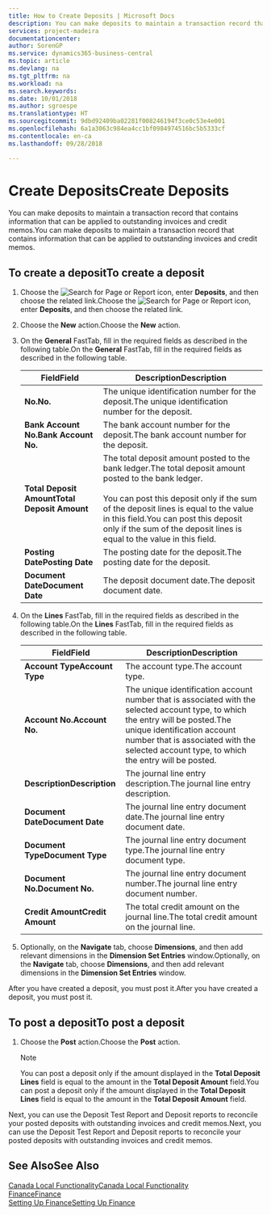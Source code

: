 ```yaml
---
title: How to Create Deposits | Microsoft Docs
description: You can make deposits to maintain a transaction record that contains information that can be applied to outstanding invoices and credit memos.
services: project-madeira
documentationcenter: 
author: SorenGP
ms.service: dynamics365-business-central
ms.topic: article
ms.devlang: na
ms.tgt_pltfrm: na
ms.workload: na
ms.search.keywords: 
ms.date: 10/01/2018
ms.author: sgroespe
ms.translationtype: HT
ms.sourcegitcommit: 9dbd92409ba02281f008246194f3ce0c53e4e001
ms.openlocfilehash: 6a1a3063c984ea4cc1bf0984974516bc5b5333cf
ms.contentlocale: en-ca
ms.lasthandoff: 09/28/2018

---
```

# <a name="create-deposits"></a><span data-ttu-id="8a21c-103">Create Deposits</span><span class="sxs-lookup"><span data-stu-id="8a21c-103">Create Deposits</span></span>
<span data-ttu-id="8a21c-104">You can make deposits to maintain a transaction record that contains information that can be applied to outstanding invoices and credit memos.</span><span class="sxs-lookup"><span data-stu-id="8a21c-104">You can make deposits to maintain a transaction record that contains information that can be applied to outstanding invoices and credit memos.</span></span>  

## <a name="to-create-a-deposit"></a><span data-ttu-id="8a21c-105">To create a deposit</span><span class="sxs-lookup"><span data-stu-id="8a21c-105">To create a deposit</span></span>  
1.  <span data-ttu-id="8a21c-106">Choose the ![Search for Page or Report](../../media/ui-search/search_small.png "Search for Page or Report icon") icon, enter **Deposits**, and then choose the related link.</span><span class="sxs-lookup"><span data-stu-id="8a21c-106">Choose the ![Search for Page or Report](../../media/ui-search/search_small.png "Search for Page or Report icon") icon, enter **Deposits**, and then choose the related link.</span></span>  
2.  <span data-ttu-id="8a21c-107">Choose the **New** action.</span><span class="sxs-lookup"><span data-stu-id="8a21c-107">Choose the **New** action.</span></span>  
3.  <span data-ttu-id="8a21c-108">On the **General** FastTab, fill in the required fields as described in the following table.</span><span class="sxs-lookup"><span data-stu-id="8a21c-108">On the **General** FastTab, fill in the required fields as described in the following table.</span></span>  

    |<span data-ttu-id="8a21c-109">Field</span><span class="sxs-lookup"><span data-stu-id="8a21c-109">Field</span></span>|<span data-ttu-id="8a21c-110">Description</span><span class="sxs-lookup"><span data-stu-id="8a21c-110">Description</span></span>|  
    |---------------------------------|---------------------------------------|  
    |<span data-ttu-id="8a21c-111">**No.**</span><span class="sxs-lookup"><span data-stu-id="8a21c-111">**No.**</span></span>|<span data-ttu-id="8a21c-112">The unique identification number for the deposit.</span><span class="sxs-lookup"><span data-stu-id="8a21c-112">The unique identification number for the deposit.</span></span>|  
    |<span data-ttu-id="8a21c-113">**Bank Account No.**</span><span class="sxs-lookup"><span data-stu-id="8a21c-113">**Bank Account No.**</span></span>|<span data-ttu-id="8a21c-114">The bank account number for the deposit.</span><span class="sxs-lookup"><span data-stu-id="8a21c-114">The bank account number for the deposit.</span></span>|  
    |<span data-ttu-id="8a21c-115">**Total Deposit Amount**</span><span class="sxs-lookup"><span data-stu-id="8a21c-115">**Total Deposit Amount**</span></span>|<span data-ttu-id="8a21c-116">The total deposit amount posted to the bank ledger.</span><span class="sxs-lookup"><span data-stu-id="8a21c-116">The total deposit amount posted to the bank ledger.</span></span><br /><br /> <span data-ttu-id="8a21c-117">You can post this deposit only if the sum of the deposit lines is equal to the value in this field.</span><span class="sxs-lookup"><span data-stu-id="8a21c-117">You can post this deposit only if the sum of the deposit lines is equal to the value in this field.</span></span>|  
    |<span data-ttu-id="8a21c-118">**Posting Date**</span><span class="sxs-lookup"><span data-stu-id="8a21c-118">**Posting Date**</span></span>|<span data-ttu-id="8a21c-119">The posting date for the deposit.</span><span class="sxs-lookup"><span data-stu-id="8a21c-119">The posting date for the deposit.</span></span>|  
    |<span data-ttu-id="8a21c-120">**Document Date**</span><span class="sxs-lookup"><span data-stu-id="8a21c-120">**Document Date**</span></span>|<span data-ttu-id="8a21c-121">The deposit document date.</span><span class="sxs-lookup"><span data-stu-id="8a21c-121">The deposit document date.</span></span>|  
4.  <span data-ttu-id="8a21c-122">On the **Lines** FastTab, fill in the required fields as described in the following table.</span><span class="sxs-lookup"><span data-stu-id="8a21c-122">On the **Lines** FastTab, fill in the required fields as described in the following table.</span></span>  

    |<span data-ttu-id="8a21c-123">Field</span><span class="sxs-lookup"><span data-stu-id="8a21c-123">Field</span></span>|<span data-ttu-id="8a21c-124">Description</span><span class="sxs-lookup"><span data-stu-id="8a21c-124">Description</span></span>|  
    |---------------------------------|---------------------------------------|  
    |<span data-ttu-id="8a21c-125">**Account Type**</span><span class="sxs-lookup"><span data-stu-id="8a21c-125">**Account Type**</span></span>|<span data-ttu-id="8a21c-126">The account type.</span><span class="sxs-lookup"><span data-stu-id="8a21c-126">The account type.</span></span>|  
    |<span data-ttu-id="8a21c-127">**Account No.**</span><span class="sxs-lookup"><span data-stu-id="8a21c-127">**Account No.**</span></span>|<span data-ttu-id="8a21c-128">The unique identification account number that is associated with the selected account type, to which the entry will be posted.</span><span class="sxs-lookup"><span data-stu-id="8a21c-128">The unique identification account number that is associated with the selected account type, to which the entry will be posted.</span></span>|  
    |<span data-ttu-id="8a21c-129">**Description**</span><span class="sxs-lookup"><span data-stu-id="8a21c-129">**Description**</span></span>|<span data-ttu-id="8a21c-130">The journal line entry description.</span><span class="sxs-lookup"><span data-stu-id="8a21c-130">The journal line entry description.</span></span>|  
    |<span data-ttu-id="8a21c-131">**Document Date**</span><span class="sxs-lookup"><span data-stu-id="8a21c-131">**Document Date**</span></span>|<span data-ttu-id="8a21c-132">The journal line entry document date.</span><span class="sxs-lookup"><span data-stu-id="8a21c-132">The journal line entry document date.</span></span>|  
    |<span data-ttu-id="8a21c-133">**Document Type**</span><span class="sxs-lookup"><span data-stu-id="8a21c-133">**Document Type**</span></span>|<span data-ttu-id="8a21c-134">The journal line entry document type.</span><span class="sxs-lookup"><span data-stu-id="8a21c-134">The journal line entry document type.</span></span>|  
    |<span data-ttu-id="8a21c-135">**Document No.**</span><span class="sxs-lookup"><span data-stu-id="8a21c-135">**Document No.**</span></span>|<span data-ttu-id="8a21c-136">The journal line entry document number.</span><span class="sxs-lookup"><span data-stu-id="8a21c-136">The journal line entry document number.</span></span>|  
    |<span data-ttu-id="8a21c-137">**Credit Amount**</span><span class="sxs-lookup"><span data-stu-id="8a21c-137">**Credit Amount**</span></span>|<span data-ttu-id="8a21c-138">The total credit amount on the journal line.</span><span class="sxs-lookup"><span data-stu-id="8a21c-138">The total credit amount on the journal line.</span></span>|  

5.  <span data-ttu-id="8a21c-139">Optionally, on the **Navigate** tab, choose **Dimensions**, and then add relevant dimensions in the **Dimension Set Entries** window.</span><span class="sxs-lookup"><span data-stu-id="8a21c-139">Optionally, on the **Navigate** tab, choose **Dimensions**, and then add relevant dimensions in the **Dimension Set Entries** window.</span></span>  

<span data-ttu-id="8a21c-140">After you have created a deposit, you must post it.</span><span class="sxs-lookup"><span data-stu-id="8a21c-140">After you have created a deposit, you must post it.</span></span>  

## <a name="to-post-a-deposit"></a><span data-ttu-id="8a21c-141">To post a deposit</span><span class="sxs-lookup"><span data-stu-id="8a21c-141">To post a deposit</span></span>  
1. <span data-ttu-id="8a21c-142">Choose the **Post** action.</span><span class="sxs-lookup"><span data-stu-id="8a21c-142">Choose the **Post** action.</span></span>  

    > [!NOTE]  
    >  <span data-ttu-id="8a21c-143">You can post a deposit only if the amount displayed in the **Total Deposit Lines** field is equal to the amount in the **Total Deposit Amount** field.</span><span class="sxs-lookup"><span data-stu-id="8a21c-143">You can post a deposit only if the amount displayed in the **Total Deposit Lines** field is equal to the amount in the **Total Deposit Amount** field.</span></span>  

<span data-ttu-id="8a21c-144">Next, you can use the Deposit Test Report and Deposit reports to reconcile your posted deposits with outstanding invoices and credit memos.</span><span class="sxs-lookup"><span data-stu-id="8a21c-144">Next, you can use the Deposit Test Report and Deposit reports to reconcile your posted deposits with outstanding invoices and credit memos.</span></span>  

## <a name="see-also"></a><span data-ttu-id="8a21c-145">See Also</span><span class="sxs-lookup"><span data-stu-id="8a21c-145">See Also</span></span>  
[<span data-ttu-id="8a21c-146">Canada Local Functionality</span><span class="sxs-lookup"><span data-stu-id="8a21c-146">Canada Local Functionality</span></span>](canada-local-functionality.md)  
[<span data-ttu-id="8a21c-147">Finance</span><span class="sxs-lookup"><span data-stu-id="8a21c-147">Finance</span></span>](../../finance.md)  
[<span data-ttu-id="8a21c-148">Setting Up Finance</span><span class="sxs-lookup"><span data-stu-id="8a21c-148">Setting Up Finance</span></span>](../../finance.md)  

